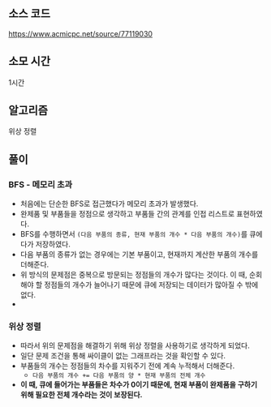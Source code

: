## 소스 코드

https://www.acmicpc.net/source/77119030

## 소모 시간

1시간

## 알고리즘

위상 정렬

## 풀이

### BFS - 메모리 초과

-   처음에는 단순한 BFS로 접근했다가 메모리 초과가 발생했다.
-   완제품 및 부품들을 정점으로 생각하고 부품들 간의 관계를 인접 리스트로 표현하였다.
-   BFS를 수행하면서 `(다음 부품의 종류, 현재 부품의 개수 * 다음 부품의 개수)`를 큐에다가 저장하였다.
-   다음 부품의 종류가 없는 경우에는 기본 부품이고, 현재까지 계산한 부품의 개수를 더해준다.
-   위 방식의 문제점은 중복으로 방문되는 정점들의 개수가 많다는 것이다. 이 때, 순회해야 할 정점들의 개수가 늘어나기 때문에 큐에 저장되는 데이터가 많아질 수 밖에 없다.
-

### 위상 정렬

-   따라서 위의 문제점을 해결하기 위해 위상 정렬을 사용하기로 생각하게 되었다.
-   일단 문제 조건을 통해 싸이클이 없는 그래프라는 것을 확인할 수 있다.
-   부품들의 개수는 정점들의 차수를 지워주기 전에 계속 누적해서 더해준다.
    -   `다음 부품의 개수 += 다음 부품의 양 * 현재 부품의 전체 개수`
-   **이 때, 큐에 들어가는 부품들은 차수가 0이기 때문에, 현재 부품이 완제품을 구하기 위해 필요한 전체 개수라는 것이 보장된다.**
